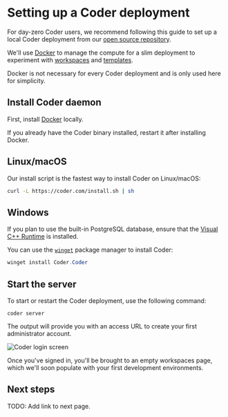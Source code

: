 # Setting up a Coder deployment

For day-zero Coder users, we recommend following this guide to set up a local
Coder deployment from our
[open source repository](https://github.com/DanielRondonGarcia/coder).

We'll use [Docker](https://docs.docker.com/engine) to manage the compute for a
slim deployment to experiment with [workspaces](../user-guides/index.md) and
[templates](../admin/templates/index.md).

Docker is not necessary for every Coder deployment and is only used here for
simplicity.

## Install Coder daemon

First, install [Docker](https://docs.docker.com/engine/install/) locally.

If you already have the Coder binary installed, restart it after installing Docker.

<div class="tabs">

## Linux/macOS

Our install script is the fastest way to install Coder on Linux/macOS:

```sh
curl -L https://coder.com/install.sh | sh
```

## Windows

If you plan to use the built-in PostgreSQL database, ensure that the
[Visual C++ Runtime](https://learn.microsoft.com/en-US/cpp/windows/latest-supported-vc-redist#latest-microsoft-visual-c-redistributable-version)
is installed.

You can use the
[`winget`](https://learn.microsoft.com/en-us/windows/package-manager/winget/#use-winget)
package manager to install Coder:

```powershell
winget install Coder.Coder
```

</div>

## Start the server

To start or restart the Coder deployment, use the following command:

```shell
coder server
```

The output will provide you with an access URL to create your first
administrator account.

![Coder login screen](../images/start/setup-page.png)

Once you've signed in, you'll be brought to an empty workspaces page, which
we'll soon populate with your first development environments.

## Next steps

TODO: Add link to next page.
